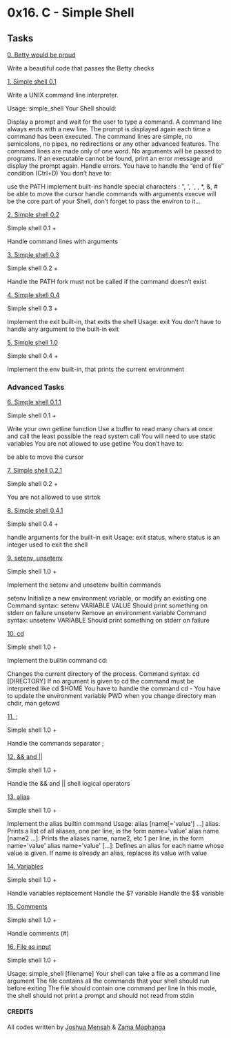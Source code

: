 # 0x16. C - Simple Shell

## Tasks

[0. Betty would be proud]()

Write a beautiful code that passes the Betty checks

[1. Simple shell 0.1]()

Write a UNIX command line interpreter.

Usage: simple_shell
Your Shell should:

Display a prompt and wait for the user to type a command. A command line always ends with a new line.
The prompt is displayed again each time a command has been executed.
The command lines are simple, no semicolons, no pipes, no redirections or any other advanced features.
The command lines are made only of one word. No arguments will be passed to programs.
If an executable cannot be found, print an error message and display the prompt again.
Handle errors.
You have to handle the “end of file” condition (Ctrl+D)
You don’t have to:

use the PATH
implement built-ins
handle special characters : ", ', `, \, *, &, #
be able to move the cursor
handle commands with arguments
execve will be the core part of your Shell, don’t forget to pass the environ to it…

[2. Simple shell 0.2]()

Simple shell 0.1 +

Handle command lines with arguments

[3. Simple shell 0.3]()

Simple shell 0.2 +

Handle the PATH
fork must not be called if the command doesn’t exist

[4. Simple shell 0.4]()

Simple shell 0.3 +

Implement the exit built-in, that exits the shell
Usage: exit
You don’t have to handle any argument to the built-in exit

[5. Simple shell 1.0]()

Simple shell 0.4 +

Implement the env built-in, that prints the current environment

### Advanced Tasks

[6. Simple shell 0.1.1]()

Simple shell 0.1 +

Write your own getline function
Use a buffer to read many chars at once and call the least possible the read system call
You will need to use static variables
You are not allowed to use getline
You don’t have to:

be able to move the cursor

[7. Simple shell 0.2.1]()

Simple shell 0.2 +

You are not allowed to use strtok

[8. Simple shell 0.4.1]()

Simple shell 0.4 +

handle arguments for the built-in exit
Usage: exit status, where status is an integer used to exit the shell

[9. setenv, unsetenv]()

Simple shell 1.0 +

Implement the setenv and unsetenv builtin commands

setenv
Initialize a new environment variable, or modify an existing one
Command syntax: setenv VARIABLE VALUE
Should print something on stderr on failure
unsetenv
Remove an environment variable
Command syntax: unsetenv VARIABLE
Should print something on stderr on failure

[10. cd]()

Simple shell 1.0 +

Implement the builtin command cd:

Changes the current directory of the process.
Command syntax: cd [DIRECTORY]
If no argument is given to cd the command must be interpreted like cd $HOME
You have to handle the command cd -
You have to update the environment variable PWD when you change directory
man chdir, man getcwd

[11. ;]()

Simple shell 1.0 +

Handle the commands separator ;

[12. && and ||]()

Simple shell 1.0 +

Handle the && and || shell logical operators

[13. alias]()

Simple shell 1.0 +

Implement the alias builtin command
Usage: alias [name[='value'] ...]
alias: Prints a list of all aliases, one per line, in the form name='value'
alias name [name2 ...]: Prints the aliases name, name2, etc 1 per line, in the form name='value'
alias name='value' [...]: Defines an alias for each name whose value is given. If name is already an alias, replaces its value with value

[14. Variables]()

Simple shell 1.0 +

Handle variables replacement
Handle the $? variable
Handle the $$ variable

[15. Comments]()

Simple shell 1.0 +

Handle comments (#)

[16. File as input]()

Simple shell 1.0 +

Usage: simple_shell [filename]
Your shell can take a file as a command line argument
The file contains all the commands that your shell should run before exiting
The file should contain one command per line
In this mode, the shell should not print a prompt and should not read from stdin

#### CREDITS
All codes written by [Joshua Mensah](https://github.com/Menzy) & [Zama Maphanga](https://github.com/Zama1577)
